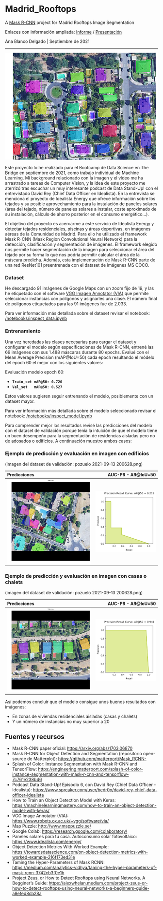 # Madrid_Rooftops

A [Mask R-CNN](https://arxiv.org/abs/1703.06870) project for Madrid Rooftops Image Segmentation

Enlaces con información ampliada: [Informe](Madrid%20Rooftop%20Segmentation%20-%20Resume.pdf) / [Presentación](Madrid%20Rooftops%20Segmentation%20-%20Presentacion.pdf)

Ana Blanco Delgado | Septiembre de 2021

---

![](notebooks/images/Intro.png "somosaguas 2021-09-13 195919.png")

Este proyecto lo he realizado para el Bootcamp de Data Science en The Bridge en septiembre de 2021, como trabajo individual de Machine Learning. Mi background relacionado con la imagen y el vídeo me ha arrastrado a tareas de Computer Vision, y la idea de este proyecto me aterrizó tras escuchar un muy interesante podcast de Data Stand-Up! con el entrevistado David Rey (Chief Data Officer en Idealista). En la entrevista se menciona el proyecto de Idealista Energy que ofrece información sobre los tejados y su posible aprovechamiento para la instalación de paneles solares (área del tejado, número de paneles solares a instalar, coste aproximado de su instalación, cálculo de ahorro posterior en el consumo energético...).

El objetivo del proyecto es acercarme a este servicio de Idealista Energy y detectar tejados residenciales, piscinas y áreas deportivas, en imágenes aéreas de la Comunidad de Madrid. Para ello he utilizado el framework Mask R-CNN (Mask Region Convolutional Neural Network) para la detección, clasificación y segmentación de imágenes. El framework elegido nos permite hacer segmentación de la imagen para seleccionar el área del tejado por su forma lo que nos podría permitir calcular el área de la máscara predicha. Además, esta implementación de Mask R-CNN parte de una red ResNet101 preentrenada con el dataset de imágenes MS COCO.

### Dataset
He descargado 91 imágenes de Google Maps con un zoom fijo de 19, y las he etiquetado con el software [VGG Imagen Annotator (VIA)](https://www.robots.ox.ac.uk/~vgg/software/via/) que permite seleccionar instancias con polígonos y asignarles una clase. El número final de polígonos etiquetados para las 91 imágenes fue de 2.033.

Para ver información más detallada sobre el dataset revisar el notebook: [/notebooks/inspect_data.ipynb](/notebooks/inspect_data.ipynb)

### Entrenamiento
Una vez heredadas las clases necesarias para cargar el dataset y configurar el modelo según especificaciones de Mask R-CNN, entrené las 69 imágenes con sus 1.488 máscaras durante 80 epochs. Evalué con el Mean Average Precision (mAP@IoU=50) cada epoch resultando el módelo del epoch 60 el mejor con los siguientes valores:

Evaluación modelo epoch 60:
- **`Train_set mAP@50: 0.720`**
- **`Val_set   mAP@50: 0.527`**

Estos valores sugieren seguir entrenando el modelo, posiblemente con un dataset mayor. 

Para ver información más detallada sobre el modelo seleccionado revisar el notebook: [/notebooks/inspect_model.ipynb](/notebooks/inspect_model.ipynb)

Para comprender mejor los resultados revisé las predicciones del modelo con el dataset de validación porque tenía la intuición de que el modelo tiene un buen desempeño para la segmentación de residencias aisladas pero no de adosados o edificios. A continuación muestro ambos casos:

### Ejemplo de predicción y evaluación en imagen con edificios 
(imagen del dataset de validación: pozuelo 2021-09-13 200628.png)

 Predicciones | AUC-PR - AR@IoU=50
 :------------|---------------:
 ![](/notebooks/images/Image_predicted_02.png) | ![](/notebooks/images/AUC-PR_02.png)


### Ejemplo de predicción y evaluación en imagen con casas o chalets 
(imagen del dataset de validación: pozuelo 2021-09-13 200628.png)

 Predicciones | AUC-PR - AR@IoU=50
 :------------|---------------:
 ![](/notebooks/images/Image_predicted_01.png) | ![](/notebooks/images/AUC-PR_01.png)
 
Así podemos concluir que el modelo consigue unos buenos resultados con imágenes:
- En zonas de viviendas residenciales aisladas (casas y chalets)
- Y un número de instancias no muy superior a 20

## Fuentes y recursos
- Mask R-CNN paper oficial: https://arxiv.org/abs/1703.06870
- Mask R-CNN for Object Detection and Segmentation (repositorio open-source de Matterplot): https://github.com/matterport/Mask_RCNN-
- Splash of Color: Instance Segmentation with Mask R-CNN and TensorFlow: https://engineering.matterport.com/splash-of-color-instance-segmentation-with-mask-r-cnn-and-tensorflow-7c761e238b46
- Podcast Data Stand-Up! Episodio 6, con David Rey (Chief Data Officer - Idealista): https://www.spreaker.com/user/bedr0o/david-rey-chief-data-officer-idealista
- How to Train an Object Detection Model with Keras: https://machinelearningmastery.com/how-to-train-an-object-detection-model-with-keras/
- VGG Image Annotator (VIA): https://www.robots.ox.ac.uk/~vgg/software/via/
- Map Puzzle: http://www.mappuzzle.se/
- Google Colab: https://research.google.com/colaboratory/
- Paneles solares para tu casa. Autoconsumo solar fotovoltáico: https://www.idealista.com/energy/
- Object Detection Metrics With Worked Example: https://towardsdatascience.com/on-object-detection-metrics-with-worked-example-216f173ed31e
- Taming the Hyper-Parameters of Mask RCNN: https://medium.com/analytics-vidhya/taming-the-hyper-parameters-of-mask-rcnn-3742cb3f0e1b
- Project Zeus, or How to Detect Rooftops using Neural Networks. A Begginer’s Guide: https://alexwhelan.medium.com/project-zeus-or-how-to-detect-rooftops-using-neural-networks-a-beginners-guide-a8efed8da28a





